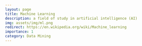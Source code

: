 ```yaml
---
layout: page
title: Machine Learning
description: a field of study in artificial intelligence (AI)
img: assets/img/ml.png
redirect: https://en.wikipedia.org/wiki/Machine_learning
importance: 1
category: Data Mining
---
```

